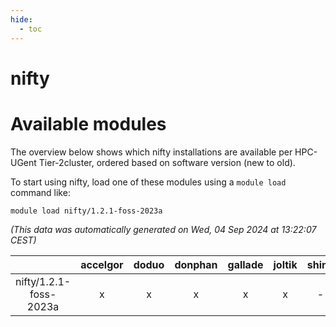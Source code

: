 ```yaml
---
hide:
  - toc
---
```


nifty
=====

# Available modules


The overview below shows which nifty installations are available per HPC-UGent Tier-2cluster, ordered based on software version (new to old).

To start using nifty, load one of these modules using a `module load` command like:

```shell
module load nifty/1.2.1-foss-2023a
```

*(This data was automatically generated on Wed, 04 Sep 2024 at 13:22:07 CEST)*  

| |accelgor|doduo|donphan|gallade|joltik|shinx|skitty|
| :---: | :---: | :---: | :---: | :---: | :---: | :---: | :---: |
|nifty/1.2.1-foss-2023a|x|x|x|x|x|-|x|
